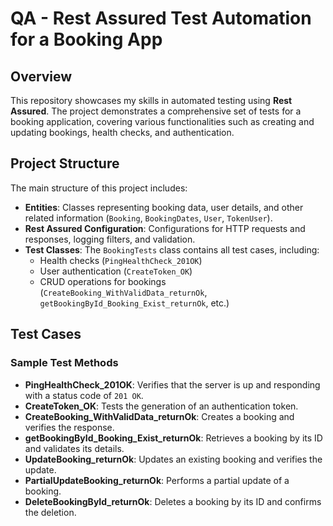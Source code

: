 

# QA - Rest Assured Test Automation for a Booking App

## Overview

This repository showcases my skills in automated testing using **Rest Assured**. The project demonstrates a comprehensive set of tests for a booking application, covering various functionalities such as creating and updating bookings, health checks, and authentication.

## Project Structure

The main structure of this project includes:

- **Entities**: Classes representing booking data, user details, and other related information (`Booking`, `BookingDates`, `User`, `TokenUser`).
- **Rest Assured Configuration**: Configurations for HTTP requests and responses, logging filters, and validation.
- **Test Classes**: The `BookingTests` class contains all test cases, including:
  - Health checks (`PingHealthCheck_201OK`)
  - User authentication (`CreateToken_OK`)
  - CRUD operations for bookings (`CreateBooking_WithValidData_returnOk`, `getBookingById_Booking_Exist_returnOk`, etc.)


## Test Cases

### Sample Test Methods
- **PingHealthCheck_201OK**: Verifies that the server is up and responding with a status code of `201 OK`.
- **CreateToken_OK**: Tests the generation of an authentication token.
- **CreateBooking_WithValidData_returnOk**: Creates a booking and verifies the response.
- **getBookingById_Booking_Exist_returnOk**: Retrieves a booking by its ID and validates its details.
- **UpdateBooking_returnOk**: Updates an existing booking and verifies the update.
- **PartialUpdateBooking_returnOk**: Performs a partial update of a booking.
- **DeleteBookingById_returnOk**: Deletes a booking by its ID and confirms the deletion.

